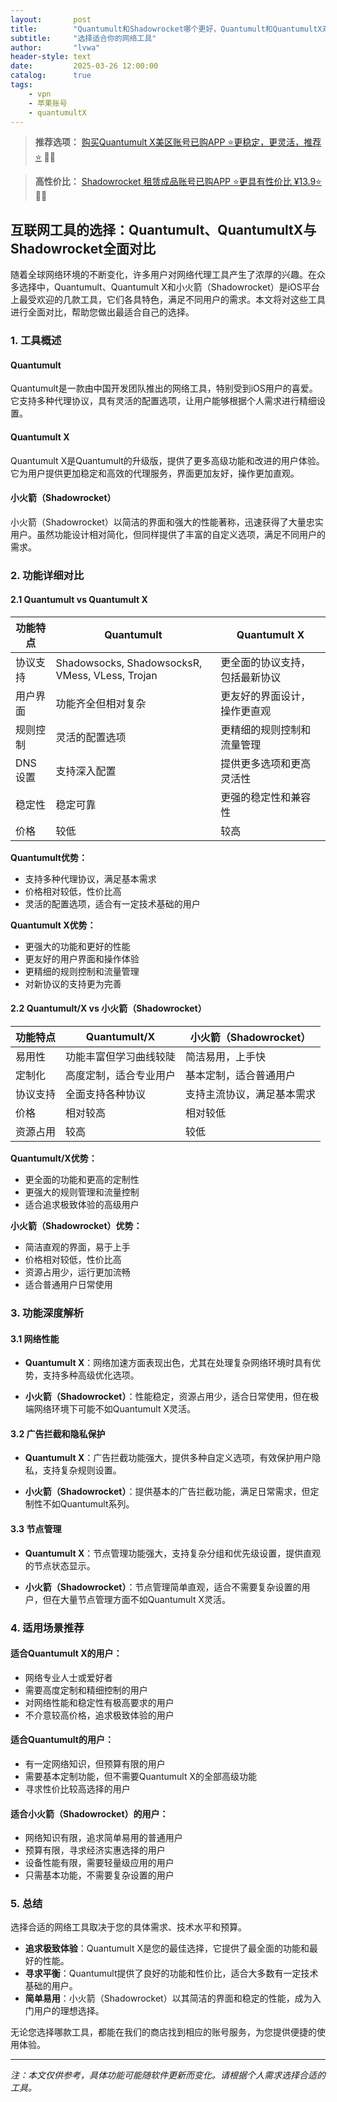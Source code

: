 ```yaml
---
layout:       post
title:        "Quantumult和Shadowrocket哪个更好，Quantumult和QuantumultX对比"
subtitle:     "选择适合你的网络工具"
author:       "lvwa"
header-style: text
date:         2025-03-26 12:00:00
catalog:      true
tags:
    - vpn
    - 苹果账号
    - quantumultX
---
```



> **推荐选项：** [购买Quantumult X美区账号已购APP ⭐更稳定，更灵活，推荐⭐](http://lvwapro.idbb.me?from=25322&cid=2&mid=87) 🛒✨
  
> **高性价比：** [Shadowrocket 租赁成品账号已购APP ⭐更具有性价比 ¥13.9⭐](http://lvwapro.idbb.me?cid=2&mid=114) 🛒✨

## 互联网工具的选择：Quantumult、QuantumultX与Shadowrocket全面对比

随着全球网络环境的不断变化，许多用户对网络代理工具产生了浓厚的兴趣。在众多选择中，Quantumult、Quantumult X和小火箭（Shadowrocket）是iOS平台上最受欢迎的几款工具，它们各具特色，满足不同用户的需求。本文将对这些工具进行全面对比，帮助您做出最适合自己的选择。

### 1. 工具概述

#### Quantumult

Quantumult是一款由中国开发团队推出的网络工具，特别受到iOS用户的喜爱。它支持多种代理协议，具有灵活的配置选项，让用户能够根据个人需求进行精细设置。

#### Quantumult X

Quantumult X是Quantumult的升级版，提供了更多高级功能和改进的用户体验。它为用户提供更加稳定和高效的代理服务，界面更加友好，操作更加直观。

#### 小火箭（Shadowrocket）

小火箭（Shadowrocket）以简洁的界面和强大的性能著称，迅速获得了大量忠实用户。虽然功能设计相对简化，但同样提供了丰富的自定义选项，满足不同用户的需求。

### 2. 功能详细对比

#### 2.1 Quantumult vs Quantumult X

| 功能特点 | Quantumult | Quantumult X |
|---------|------------|--------------|
| 协议支持 | Shadowsocks, ShadowsocksR, VMess, VLess, Trojan | 更全面的协议支持，包括最新协议 |
| 用户界面 | 功能齐全但相对复杂 | 更友好的界面设计，操作更直观 |
| 规则控制 | 灵活的配置选项 | 更精细的规则控制和流量管理 |
| DNS设置 | 支持深入配置 | 提供更多选项和更高灵活性 |
| 稳定性 | 稳定可靠 | 更强的稳定性和兼容性 |
| 价格 | 较低 | 较高 |

**Quantumult优势：**
- 支持多种代理协议，满足基本需求
- 价格相对较低，性价比高
- 灵活的配置选项，适合有一定技术基础的用户

**Quantumult X优势：**
- 更强大的功能和更好的性能
- 更友好的用户界面和操作体验
- 更精细的规则控制和流量管理
- 对新协议的支持更为完善


#### 2.2 Quantumult/X vs 小火箭（Shadowrocket）

| 功能特点 | Quantumult/X | 小火箭（Shadowrocket） |
|---------|--------------|----------------------|
| 易用性 | 功能丰富但学习曲线较陡 | 简洁易用，上手快 |
| 定制化 | 高度定制，适合专业用户 | 基本定制，适合普通用户 |
| 协议支持 | 全面支持各种协议 | 支持主流协议，满足基本需求 |
| 价格 | 相对较高 | 相对较低 |
| 资源占用 | 较高 | 较低 |

**Quantumult/X优势：**
- 更全面的功能和更高的定制性
- 更强大的规则管理和流量控制
- 适合追求极致体验的高级用户

**小火箭（Shadowrocket）优势：**
- 简洁直观的界面，易于上手
- 价格相对较低，性价比高
- 资源占用少，运行更加流畅
- 适合普通用户日常使用



### 3. 功能深度解析

#### 3.1 网络性能

- **Quantumult X**：网络加速方面表现出色，尤其在处理复杂网络环境时具有优势，支持多种高级优化选项。

- **小火箭（Shadowrocket）**：性能稳定，资源占用少，适合日常使用，但在极端网络环境下可能不如Quantumult X灵活。

#### 3.2 广告拦截和隐私保护

- **Quantumult X**：广告拦截功能强大，提供多种自定义选项，有效保护用户隐私，支持复杂规则设置。

- **小火箭（Shadowrocket）**：提供基本的广告拦截功能，满足日常需求，但定制性不如Quantumult系列。

#### 3.3 节点管理

- **Quantumult X**：节点管理功能强大，支持复杂分组和优先级设置，提供直观的节点状态显示。

- **小火箭（Shadowrocket）**：节点管理简单直观，适合不需要复杂设置的用户，但在大量节点管理方面不如Quantumult X灵活。

### 4. 适用场景推荐

#### 适合Quantumult X的用户：
- 网络专业人士或爱好者
- 需要高度定制和精细控制的用户
- 对网络性能和稳定性有极高要求的用户
- 不介意较高价格，追求极致体验的用户

#### 适合Quantumult的用户：
- 有一定网络知识，但预算有限的用户
- 需要基本定制功能，但不需要Quantumult X的全部高级功能
- 寻求性价比较高选择的用户

#### 适合小火箭（Shadowrocket）的用户：
- 网络知识有限，追求简单易用的普通用户
- 预算有限，寻求经济实惠选择的用户
- 设备性能有限，需要轻量级应用的用户
- 只需基本功能，不需要复杂设置的用户

### 5. 总结

选择合适的网络工具取决于您的具体需求、技术水平和预算。

- **追求极致体验**：Quantumult X是您的最佳选择，它提供了最全面的功能和最好的性能。
- **寻求平衡**：Quantumult提供了良好的功能和性价比，适合大多数有一定技术基础的用户。
- **简单易用**：小火箭（Shadowrocket）以其简洁的界面和稳定的性能，成为入门用户的理想选择。

无论您选择哪款工具，都能在我们的商店找到相应的账号服务，为您提供便捷的使用体验。

---

*注：本文仅供参考，具体功能可能随软件更新而变化。请根据个人需求选择合适的工具。*